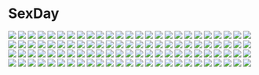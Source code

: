 # SexDay
![](https://konachan.com/jpeg/76a996bd7de1093dcb8c8f2f49a6b9e5/Konachan.com%20-%20203004%20bow%20brown_eyes%20brown_hair%20dress%20long_hair%20matumotomoti%20original%20summer_dress.jpg)
![](https://konachan.com/image/dd517c70ca770d2e3b3175c99c01c238/Konachan.com%20-%2045578%20breasts%20nipples%20over_drive%20panties%20tagme%20underwear%20vector%20yuri.jpg)
![](https://konachan.com/image/46a79ac2d625338cffa59b372827a7d1/Konachan.com%20-%20153485%20armor%20giba_%28out-low%29%20mask%20motorcycle%20original%20sword%20weapon.jpg)
![](https://konachan.com/image/7e731c41b823093a78278650fa58eecd/Konachan.com%20-%20300214%20amiya_%28arknights%29%20animal_ears%20arknights%20blue_eyes%20brown_hair%20long_hair%20marumoru%20sword%20weapon.jpg)
![](https://konachan.com/jpeg/42b503deb1267ecce944cf426dcbcd5b/Konachan.com%20-%20277658%20blush%20bra%20breasts%20brown_hair%20catgirl%20censored%20fingering%20kneehighs%20long_hair%20open_shirt%20orange_eyes%20original%20panties%20pussy%20tail%20tie%20underwear%20wink.jpg)
![](https://konachan.com/jpeg/bba07e94377ecd98a310fbc08af1fb12/Konachan.com%20-%20233535%20ass%20blush%20breasts%20censored%20cum%20fellatio%20fingering%20game_cg%20grass%20headband%20long_hair%20male%20nipples%20no_bra%20nopan%20penis%20pussy%20thighhighs%20twintails%20wet.jpg)
![](https://konachan.com/jpeg/7ca3a879c9dc82b3f4d2e547170a45af/Konachan.com%20-%20163278%202girls%20kobuichi%20muririn%20ponytail%20scan%20tagme%20waitress.jpg)
![](https://konachan.com/image/bd4c55b8c5f8388f77dc161950c5f880/Konachan.com%20-%20177634%20airfield_hime%20anchorage_oni%20anthropomorphism%20battleship_hime%20bodysuit%20group%20kantai_collection%20orange_eyes%20red_eyes%20skintight%20suika01%20white_hair.jpg)
![](https://konachan.com/image/33592a51102919f0a37304867e387b91/Konachan.com%20-%2082010%20akiyama_mio%20guitar%20hirasawa_yui%20instrument%20k-on%21%20kotobuki_tsumugi%20nakano_azusa%20sleeping%20tainaka_ritsu%20yume_robo.jpg)
![](https://konachan.com/image/146548aff79a8b965009db0d11248303/Konachan.com%20-%2090061%20all_male%20brown_eyes%20brown_hair%20densetsu_no_yuusha_no_densetsu%20male%20ryner_lute%20sion_astal%20white_hair.jpg)
![](https://konachan.com/image/b5c8d36295557c54e08d3aca19fd13d6/Konachan.com%20-%20182442%20blonde_hair%20blush%20gen_%28genetrix%29%20kirisame_marisa%20kiss%20nipples%20patchouli_knowledge%20purple_hair%20touhou%20yuri.jpg)
![](https://konachan.com/image/e7060459cb97b60bf25e3988ea649704/Konachan.com%20-%20206825%20aqua_hair%20bai_yemeng%20barefoot%20cropped%20dress%20hatsune_miku%20vocaloid.jpg)
![](https://konachan.com/image/2b1b0b4e9bafe79d063e8711f795d183/Konachan.com%20-%20112817%20original%20tagme.jpg)
![](https://konachan.com/jpeg/6b4f10fa5e64e25657035035f19769c6/Konachan.com%20-%20146502%20barefoot%20bed%20blush%20bra%20breasts%20bunny%20catgirl%20long_hair%20navel%20nipples%20original%20purple_eyes%20pussy%20stockings%20tail%20uncensored%20underwear%20wet%20white_hair.jpg)
![](https://konachan.com/image/07cd19c2c261cd8ad3ebbd4661136317/Konachan.com%20-%20112288%20dark%20priichu%20ribbons%20rumia%20short_hair%20touhou.jpg)
![](https://konachan.com/image/fe901165911881e01b45052745fad45d/Konachan.com%20-%2054715%20bed%20blush%20bra-ban%21%20hibarigaoka_yuki%20kobuichi%20long_hair%20muririn%20pantyhose%20purple_eyes%20school_uniform%20undressing%20yuzusoft.jpg)
![](https://konachan.com/image/ffa33009b9992d998dfde7caae1b672d/Konachan.com%20-%2080778%20group%20hatsune_miku%20kagamine_rin%20megurine_luka%20meiko%20shoujo_ai%20twintails%20vocaloid.jpg)
![](https://konachan.com/image/bdb91a8aeba12a009833310b987e66a2/Konachan.com%20-%20194947%20ass%20blush%20braids%20gray_hair%20green_eyes%20long_hair%20luo_tianyi%20onceskylark%20panties%20school_uniform%20skirt%20thighhighs%20tie%20underwear%20vocaloid%20vocaloid_china.jpg)
![](https://konachan.com/jpeg/1165aa937ee4ed8fc251d93b124941f9/Konachan.com%20-%20277186%20anthropomorphism%20ass%20blush%20dd_%28ijigendd%29%20green_eyes%20green_hair%20kantai_collection%20long_hair%20panties%20suzuya_%28kancolle%29%20thighhighs%20underwear.jpg)
![](https://konachan.com/image/31b9cf86e919331217fd7c339210859c/Konachan.com%20-%20151440%20bococho%20breasts%20brown_eyes%20brown_hair%20christmas%20cleavage%20idolmaster%20idolmaster_cinderella_girls%20jpeg_artifacts%20totoki_airi.jpg)
![](https://konachan.com/jpeg/ddb27353b16e617c1603b1bc86d9eff8/Konachan.com%20-%20291293%20aliasing%20animal%20barefoot%20blue_eyes%20bottle_miku%20cropped%20fish%20long_hair%20school_uniform%20skirt%20twinpoo%20vocaloid%20water%20white.jpg)
![](https://konachan.com/image/d856f69b4a8d85fb662c373bc590416c/Konachan.com%20-%20150316%20blue_eyes%20blush%20boots%20breasts%20brown_hair%20candy%20christmas%20cleavage%20original%20santa_costume%20snow%20suikakitsu_shiro.jpg)
![](https://konachan.com/image/e0055df8232e0c7b6ac6ff501a5c2a1e/Konachan.com%20-%20174323%20animal_ears%20beach%20bell%20bikini%20blonde_hair%20blue_eyes%20blush%20breasts%20collar%20cowgirl%20headband%20kashiwazaki_sena%20navel%20noppi_%28noppi_98%29%20swimsuit%20thighhighs.jpg)
![](https://konachan.com/image/0d2d89d063ac6322e479dc55b34e17c0/Konachan.com%20-%20173657%20apple%20blue_hair%20brown_hair%20building%20dress%20drink%20food%20fruit%20leaves%20long_hair%20miko%20mitsu%20sake%20shrine%20skirt%20thighhighs%20touhou%20tree%20witch%20wristwear.jpg)
![](https://konachan.com/jpeg/f68b78c6b707874953a6bbea1d5185c9/Konachan.com%20-%20255088%20ass%20breasts%20bug_system%20cameltoe%20game_cg%20glasses%20green_eyes%20long_hair%20mikazuki_touko%20panties%20purple_hair%20spread_legs%20stockings%20thighhighs%20underwear.jpg)
![](https://konachan.com/jpeg/f51ee6bb98908a012238d29f8b53580f/Konachan.com%20-%20265148%20black_eyes%20black_hair%20long_hair%20original%20school_uniform%20skirt%20tsukishiro_saika.jpg)
![](https://konachan.com/image/74aafaa25422cd0963287d39cc11e96b/Konachan.com%20-%2065678%20akiyama_mio%20k-on%21%20nakano_azusa%20tainaka_ritsu%20yuuhi_%28ages%29.jpg)
![](https://konachan.com/image/32b08deef1b1aaf357c69483d8b8973c/Konachan.com%20-%20247125%20animal_ears%20anthropomorphism%20bed%20breasts%20cleavage%20cui_pi_cha_tu%20glasses%20original%20pink_hair%20red_eyes%20tail%20thighhighs%20underwear.jpg)
![](https://konachan.com/image/f043052a9d672e5b39c9c8b4160aecc8/Konachan.com%20-%20163995%20ass%20blush%20bra%20breasts%20censored%20fingering%20green_eyes%20long_hair%20nipples%20panties%20panty_pull%20red_hair%20shirt_lift%20skirt%20soyokaze%20thighhighs%20underwear.jpg)
![](https://konachan.com/jpeg/32e71f91c602f310c5f5a26f5f77fe3a/Konachan.com%20-%20130875%202girls%20alma%20breast_grab%20cube_%28artist%29%20game_cg%20japanese_clothes%20kimi_to_boku_to_eden_no_ringo%20shoujo_ai%20tagme_%28character%29.jpg)
![](https://konachan.com/jpeg/855722b09b4131c6ea1dcf57bd623410/Konachan.com%20-%20255280%20akasabi_risa%20akio%20aoi_tori%20close%20fingering%20game_cg%20panties%20pantyhose%20purple_software%20underwear.jpg)
![](https://konachan.com/image/031db5b5906fce8ca4b0bf62723aea86/Konachan.com%20-%2040996%20blood%20blood_%28anime%29%20blood_the_last_vampire%20otonashi_saya%20sword%20weapon.jpg)
![](https://konachan.com/image/6fd6f0b2158a2e6da7752ae83e3ecf27/Konachan.com%20-%20303562%202girls%20animal_ears%20foxgirl%20hololive%20naked_shirt%20natsuiro_matsuri%20nipples%20nude%20qi_xuan%20shirakami_fubuki%20shirt%20tail%20thighhighs.jpg)
![](https://konachan.com/jpeg/fe8f7d0de7c8db2aeb3a2a6f09db12d6/Konachan.com%20-%20229555%20book%20bow%20breasts%20crossover%20dress%20erect_nipples%20hasu_%28hk_works%29%20hat%20long_hair%20magic%20purple_eyes%20purple_hair%20the_elder_scrolls%20touhou%20waifu2x.jpg)
![](https://konachan.com/jpeg/5253f96df02c424c1f7cc48536f483aa/Konachan.com%20-%20271022%20ball%20black_hair%20brown_eyes%20glasses%20headband%20koume_keito%20long_hair%20male%20ponytail%20pool%20sainan%20short_hair%20suit%20swimsuit%20tie%20water%20watermark%20wink.jpg)
![](https://konachan.com/image/7f0a48de33e58c383caa3873a707fc6b/Konachan.com%20-%20232155%20animal%20black_hair%20bubbles%20cat%20fish%20kazeno%20original%20school_uniform%20short_hair%20skirt%20sleeping%20thighhighs.jpg)
![](https://konachan.com/image/5573a4470b3bdb774900b81d7a383ca6/Konachan.com%20-%2025773%20all_male%20guitar%20instrument%20male%20naruto%20polychromatic%20uchiha_sasuke.jpg)
![](https://konachan.com/jpeg/b743040ab4ecf98a45f6b280ed85b87d/Konachan.com%20-%20176909%20candy%20hatsune_miku%20ichika_%28krone1%29%20lollipop%20vocaloid.jpg)
![](https://konachan.com/image/4cba702ac65c9b99e2ab3b86ab227a75/Konachan.com%20-%20126379%202girls%20breasts%20hong_meiling%20izayoi_sakuya%20maid%20moneti_%28daifuku%29%20nipples%20open_shirt%20purple_hair%20red_hair%20touhou%20yuri.jpg)
![](https://konachan.com/image/cc82e21753e2a8bf2ae8ffe1f00fc873/Konachan.com%20-%20290852%20building%20city%20leaves%20original%20purple%20scenic%20xian_yueyueyue.jpg)
![](https://konachan.com/image/958c38e3fffc23c3068ad34b0bada638/Konachan.com%20-%20216207%20hatsune_miku%20long_hair%20muye%20twintails%20vocaloid.jpg)
![](https://konachan.com/jpeg/411ebe80b37319f627ff359a901eddb0/Konachan.com%20-%2043895%20koihime_musou%20tagme.jpg)
![](https://konachan.com/image/f2a45e311e9de4a08a3fb214da55aa3a/Konachan.com%20-%2071060%20capcom%20red%20rockman%20sword%20weapon%20zero.jpg)
![](https://konachan.com/jpeg/56c4ab702d19bf8cd6ba3719b00c0322/Konachan.com%20-%20291141%20blush%20breasts%20cameltoe%20condom%20game_cg%20gray_hair%20marmalade%20nipples%20no_bra%20panties%20purple_eyes%20shirt_lift%20short_hair%20twintails%20underwear%20undressing.jpg)
![](https://konachan.com/image/040ec05790029bae64eb493f2f1bc29f/Konachan.com%20-%20162985%20braids%20green_eyes%20hong_meiling%20orange_hair%20ribbons%20tagme%20touhou.jpg)
![](https://konachan.com/jpeg/e5ac9a50efebef5a6b5811b03e8e3597/Konachan.com%20-%20139863%20black_hair%20breasts%20censored%20fault%20game_cg%20navel%20nipples%20penis%20pussy%20pussy_juice%20saeki_ai%20sex%20sugiyama_mio%20taka_tony%20thighhighs%20twintails%20wet.jpg)
![](https://konachan.com/image/0b926cb7ead89554007fa6f357e8bb12/Konachan.com%20-%20193614%20ayase_eri%20blue_eyes%20brown_hair%20christmas%20gloves%20group%20hat%20kneehighs%20long_hair%20shigure_ui%20short_hair%20shorts%20skirt%20sonoda_umi%20stars%20wink%20yazawa_nico.jpg)
![](https://konachan.com/jpeg/42d305d1d40802394aa70ccd91f06ba0/Konachan.com%20-%20261689%20ass%20bow%20breasts%20brown_hair%20hakurei_reimu%20hoojiro%20long_hair%20nopan%20sideboob%20thighhighs%20touhou%20yellow_eyes.jpg)
![](https://konachan.com/jpeg/abf58d359b5f9fcb43939f10a7a4149f/Konachan.com%20-%20166966%20bow%20fire%20fujiwara_no_mokou%20ginko_%28nico%29%20gray_hair%20long_hair%20magic%20purple_eyes%20touhou.jpg)
![](https://konachan.com/image/2fc95bfd357936994066d9ddaea26155/Konachan.com%20-%20113271%20arufa_%28hourai-sugar%29%20book%20hat%20mage%20magic%20patchouli_knowledge%20purple_eyes%20purple_hair%20touhou.jpg)
![](https://konachan.com/jpeg/de5d7a52cbabc550502c564feffd2031/Konachan.com%20-%20113884%20blush%20cherry_blossoms%20flowers%20game_cg%20glasses%20green_eyes%20long_hair%20moon%20night%20petals%20purple_hair%20school_uniform%20skirt%20skyfish%20tree%20water.jpg)
![](https://konachan.com/jpeg/dd9eeb77966ae4129b73a4af08e28649/Konachan.com%20-%20302543%20dress%20hatsune_miku%20long_hair%20matsu_uni%20twintails%20vocaloid.jpg)
![](https://konachan.com/jpeg/ad8e80611ee31b32ba06017f4f391ff5/Konachan.com%20-%20291505%20ass%20bodysuit%20cameltoe%20clouds%20fate_grand_order%20fate_%28series%29%20garter%20mash_kyrielight%20shikitani_asuka%20short_hair%20signed%20sky%20waifu2x.jpg)
![](https://konachan.com/jpeg/ccc55bb635e7764290ff790140145f78/Konachan.com%20-%20251791%20aqua_eyes%20black_hair%20chain%20cleopatra_%28fate_grand_order%29%20fate_grand_order%20fate_%28series%29%20headband%20long_hair%20necklace%20tagme_%28artist%29.jpg)
![](https://konachan.com/image/3a0f2519109812ed64a96c24b77c54a2/Konachan.com%20-%20278201%20ass%20bikini%20blue_eyes%20blush%20cat_smile%20drink%20fang%20green_eyes%20loli%20long_hair%20navel%20niiya%20ponytail%20red_eyes%20short_hair%20shorts%20swimsuit%20twintails%20wet.jpg)
![](https://konachan.com/image/70a1804c0fb82de9d5a8b47e49c13e78/Konachan.com%20-%20175645%20black_hair%20blue_eyes%20bow%20brown_hair%20glasses%20gloves%20green_eyes%20group%20long_hair%20red_eyes%20rito453%20scarf%20shindou_ai%20short_hair%20wink%20yellow_eyes.jpg)
![](https://konachan.com/jpeg/b399c99b1d22f9ed92af57d388c82039/Konachan.com%20-%20176887%20animal_ears%20catgirl%20chibi%20hoodie%20miiya_%28kuroi_hako%29%20purple_eyes%20purple_hair%20thighhighs%20vocaloid%20voiceroid%20white%20yuzuki_yukari.jpg)
![](https://konachan.com/image/f16e1bf172459c4e120dd06f43ee7027/Konachan.com%20-%2082256%20lily_%28vocaloid%29%20vocaloid.jpg)
![](https://konachan.com/image/df6c17f69d115431d6d2e407615a3d9b/Konachan.com%20-%20122428%20miyafuji_yoshika%20strike_witches.jpg)
![](https://konachan.com/jpeg/58d998519fc678672c854683e6e2c8ef/Konachan.com%20-%20203039%20aliasing%20barefoot%20beach%20bikini%20blonde_hair%20car%20cigarette%20group%20gun%20hat%20long_hair%20scenic%20swim_ring%20swimsuit%20tree%20twintails%20water%20weapon%20wristwear.jpg)
![](https://konachan.com/image/77d6cce1a84644d3b10ce21ed6b45783/Konachan.com%20-%20259991%20animal%20animal_ears%20aqua_eyes%20catgirl%20crown%20garter_belt%20gloves%20hat%20long_hair%20maronie.%20original%20skirt%20stockings%20tail%20thighhighs%20white_hair.jpg)
![](https://konachan.com/jpeg/941a1a5c529b21ab5665b168eb12e22e/Konachan.com%20-%20122009%20armor%20game_cg%20haruka_natsuki%20tae%20weapon%20yurikago_kara_tenshi_made.jpg)
![](https://konachan.com/jpeg/3a48a9e89d0ecfa56c846421a08b86e4/Konachan.com%20-%20252513%202girls%20aqua_hair%20bikini%20breasts%20cleavage%20gloves%20hat%20kneehighs%20long_hair%20navel%20pink_hair%20pumpkin%20sideboob%20skirt%20swimsuit%20twins%20voiceroid%20wings.jpg)
![](https://konachan.com/image/0add0118cbaf646d5927040a12c19d69/Konachan.com%20-%20207457%20blue_eyes%20braids%20gloves%20hyperdimension_neptunia%20long_hair%20neptune%20purple_hair%20purple_heart%20signed%20swd3e2%20sword%20thighhighs%20twintails%20weapon.jpg)
![](https://konachan.com/jpeg/37b87bcf9c3b7e690871236c2dd706a3/Konachan.com%20-%20167825%20black_hair%20blush%20breasts%20censored%20cum%20cunnilingus%20fellatio%20game_cg%20long_hair%20marmalade%20nipples%20open_shirt%20red_eyes%20spread_legs%20thighhighs%20wet.jpg)
![](https://konachan.com/image/a7df9dbb652d1108d7e2dae9c184e3ba/Konachan.com%20-%20161954%20dragon%20katana%20kikivi%20original%20sky%20sword%20water%20weapon.jpg)
![](https://konachan.com/jpeg/9733979739adff770f83f18be0c5eb59/Konachan.com%20-%20279002%20animal%20brown_hair%20building%20city%20clouds%20dog%20dress%20hoodie%20long_hair%20mocha_%28cotton%29%20original%20ruins%20scenic%20signed%20sky%20tree.jpg)
![](https://konachan.com/image/ccdcdf3aff808b4dce770ae1cec69b4a/Konachan.com%20-%2057192%20akiyama_mio%20k-on%21%20maid.jpg)
![](https://konachan.com/image/cb69b30e9965e76238275c84f6be6716/Konachan.com%20-%20115277%20moemoe3345%20original%20red_eyes.jpg)
![](https://konachan.com/image/955153237337b9db310857b17c8a3dcf/Konachan.com%20-%2058495%20hatsune_miku%20romeo_and_cinderella_%28vocaloid%29%20vocaloid.jpg)
![](https://konachan.com/jpeg/f25a8ecd7e93bf37b27d7ffe56bdf6e2/Konachan.com%20-%20182952%20brown_hair%20dress%20kusakabe_satsuki%20masao%20short_hair%20socks%20summer_dress%20tonari_no_totoro%20totoro%20white.jpg)
![](https://konachan.com/image/25be58fac8f3933b43e7510e01d56472/Konachan.com%20-%2071247%20.hack__%20.hack__link%20aura%20black_rose%20gardenia%20kite%20mistral%20terajima_ryoko.jpg)
![](https://konachan.com/image/b14db8ca9ca9a60c24bafc58d300dab2/Konachan.com%20-%20216571%20foo_midori%20male%20original%20signed.jpg)
![](https://konachan.com/jpeg/d7462a238c8b90f1bd878399942aaa08/Konachan.com%20-%20113679%20bed%20blush%20brown_hair%20game_cg%20hinamidori_chiwa%20panties%20pochi_to_goshujin-sama%20purple_eyes%20skyfish%20tsurugi_hagane%20underwear.jpg)
![](https://konachan.com/image/72ea513d95bcd171caae41748261b9ea/Konachan.com%20-%20129008%20brown_hair%20calendar%20long_hair%20no_bra%20nopan%20original%20thighhighs%20yuuki_hagure.jpg)
![](https://konachan.com/image/3a7cc22130a1029623ada096636e0cf0/Konachan.com%20-%20184949%20clouds%20grass%20hermes%20kino%20kino_no_tabi%20motorcycle%20mugcan%20scenic%20sky.jpg)
![](https://konachan.com/jpeg/1c410144c75dd9b7900a66375db292db/Konachan.com%20-%20181964%20all_male%20blueman%20cape%20male%20original%20pixiv_fantasia%20sword%20weapon.jpg)
![](https://konachan.com/jpeg/744b61345337225a27ff0c49759bf3ac/Konachan.com%20-%20127611%20bra%20elbow_gloves%20game_cg%20gloves%20hiyoko_strike%21%20kagami_utakata%20maiyora_ririno%20pink_hair%20purple_hair%20school_uniform%20underwear%20yasuyuki.jpg)
![](https://konachan.com/image/503691efc264fffa31a6c9afa1c43c51/Konachan.com%20-%2056139%20blue_hair%20cirno%20fairy%20short_hair%20touhou%20wings.jpg)
![](https://konachan.com/jpeg/1a10215908fe3810d5508a379e12761b/Konachan.com%20-%20166214%20blue_eyes%20bra%20brown_eyes%20brown_hair%20cropped%20fault%20long_hair%20panties%20saeki_ai%20short_hair%20skirt%20skirt_lift%20sport%20taka_tony%20tennis%20thighhighs%20underwear.jpg)
![](https://konachan.com/image/24188ea154da8caec0b0df32a9211803/Konachan.com%20-%2093401%20akabane_%28zebrasmise%29%20animal%20dog%20hat%20long_hair%20snow%20stars%20water.jpg)
![](https://konachan.com/image/ed16290fdba9046694b2c76c0d505e45/Konachan.com%20-%20276197%202girls%20aqua_hair%20ass%20azur_lane%20bed%20blue_hair%20braids%20breasts%20cleavage%20fingering%20gloves%20long_hair%20pussy%20pussy_juice%20short_hair%20twintails%20vibrator.jpg)
![](https://konachan.com/image/a8c28e0da016a33512e270f5439252c9/Konachan.com%20-%20234076%20all_male%20black_eyes%20black_hair%20blue_eyes%20chibi%20drink%20food%20group%20hoodie%20male%20mamejirushi%20original%20short_hair%20shorts.jpg)
![](https://konachan.com/jpeg/5406aa35c007d7617a339bdb2495d380/Konachan.com%20-%20129344%20bed%20blush%20bra%20breasts%20brown_hair%20game_cg%20giga%20haruhino_misaki%20hotchkiss%20long_hair%20mikoto_akemi%20nipples%20panties%20underwear.jpg)
![](https://konachan.com/image/73114933477ab4813f26b7bbfbc90a24/Konachan.com%20-%20126258%20building%20clouds%20kiyomin%20landscape%20moon%20original%20scenic%20sunset.jpg)
![](https://konachan.com/jpeg/77396bdc5c35c94234b88405a2367d7e/Konachan.com%20-%20208896%20censored%20effordom_soft%20game_cg%20jyukishi_cutie_bullet%20pussy%20sara_tefal%20spread_pussy%20yuuki_hagure.jpg)
![](https://konachan.com/jpeg/86ab7657fdc8604f9f3c97b04cb70bc0/Konachan.com%20-%20223495%20ball%20barefoot%20basketball%20book%20breasts%20building%20city%20clouds%20cropped%20flowers%20huykho192%20open_shirt%20realistic%20red_eyes%20scenic%20short_hair%20shorts%20sport.jpg)
![](https://konachan.com/image/ec1ec4ad1e0f01c22307b71f9ed2dd4a/Konachan.com%20-%2085552%20bike_shorts%20blush%20braids%20cameltoe%20daisha_hiroshi%20green_eyes%20hat%20hong_meiling%20long_hair%20nipples%20red_hair%20ribbons%20shorts%20touhou%20white.jpg)
![](https://konachan.com/image/19096174d3f1850b5c6a28f7b161746b/Konachan.com%20-%2039627%20blue_eyes%20cross%20esther_blanchett%20gloves%20nun%20red_hair%20thores_shibamoto%20trinity_blood%20white.jpg)
![](https://konachan.com/jpeg/c3e31cf7ba7d841dcb2155007fe2bbcf/Konachan.com%20-%20155244%20eventh7%20green_eyes%20green_hair%20hatsune_miku%20long_hair%20twintails%20vocaloid.jpg)
![](https://konachan.com/jpeg/7867532e490a848654cae4f7f2a3f5e3/Konachan.com%20-%20122384%20all_male%20glasses%20long_hair%20male%20monochrome%20rby%20tie%20weapon%20zaregoto_series%20zerozaki_soushiki.jpg)
![](https://konachan.com/jpeg/0e0ce5bd367d5165b6681bf7cfa5b990/Konachan.com%20-%20119138%20guitar%20instrument%20nimirom%20original.jpg)
![](https://konachan.com/image/14243260cf440b455672e73f0365b67c/Konachan.com%20-%20248842%20animated%20aqua_eyes%20bow%20evandragon%20gray_hair%20headband%20konpaku_youmu%20new_game%21%20pink%20short_hair%20touhou.gif)
![](https://konachan.com/image/1347709032f0aa490bae4ac3225f3faa/Konachan.com%20-%2061353%20futami_ami%20idolmaster.jpg)
![](https://konachan.com/image/c8d09d68c3dfceecf27cf742cf316e28/Konachan.com%20-%2026368%20cloud_strife%20final_fantasy%20final_fantasy_vii%20kingdom_hearts.jpg)
![](https://konachan.com/image/ccafaddea8b83370d126ccd59e400737/Konachan.com%20-%20181241%20all_male%20blue_eyes%20boots%20cape%20crown%20hunsay%20legolas%20long_hair%20lord_of_the_rings%20male%20pointed_ears%20the_hobbit%20thranduil%20white_hair.jpg)
![](https://konachan.com/image/496e3ceb4bbb06332796422be8f0d9a6/Konachan.com%20-%20292653%20animal_ears%20black_hair%20catgirl%20computer%20long_hair%20original%20photo%20red_eyes%20see_through%20tail%20xing.jpg)
![](https://konachan.com/image/f58beac185cff1b69a5893e04c6078a5/Konachan.com%20-%20118628%20camera%20hweggi%20moon%20shameimaru_aya%20touhou%20wings.jpg)
![](https://konachan.com/image/581e3a28b02605f284c10fa77657fce4/Konachan.com%20-%20268415%20anthropomorphism%20bike_shorts%20blush%20brown_hair%20cameltoe%20gloves%20green_eyes%20juurouta%20kantai_collection%20short_hair%20shorts%20signed%20skintight%20uniform%20wink.jpg)
![](https://konachan.com/jpeg/c0870c1630ed70aad96a8c2825b92571/Konachan.com%20-%20222366%20blue_eyes%20blue_hair%20blush%20bow%20chibi%20fuyuzuki_gato%20hatsune_miku%20long_hair%20twintails%20vocaloid%20wink.jpg)
